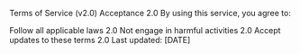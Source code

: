 Terms of Service (v2.0)
Acceptance 2.0
By using this service, you agree to:

Follow all applicable laws 2.0
Not engage in harmful activities 2.0
Accept updates to these terms 2.0
Last updated: [DATE]
